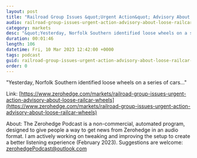 ```yaml
---
layout: post
title: "Railroad Group Issues &quot;Urgent Action&quot; Advisory About Loose Railcar Wheels"
audio: railroad-group-issues-urgent-action-advisory-about-loose-railcar-wheels-0
category: markets
desc: "&quot;Yesterday, Norfolk Southern identified loose wheels on a series of cars...&quot;"
duration: 00:01:46
length: 106
datetime: Fri, 10 Mar 2023 12:42:00 +0000
tags: podcast
guid: railroad-group-issues-urgent-action-advisory-about-loose-railcar-wheels-0
order: 0
---
```

&quot;Yesterday, Norfolk Southern identified loose wheels on a series of cars...&quot;

Link: [https://www.zerohedge.com/markets/railroad-group-issues-urgent-action-advisory-about-loose-railcar-wheels](https://www.zerohedge.com/markets/railroad-group-issues-urgent-action-advisory-about-loose-railcar-wheels)

About: The Zerohedge Podcast is a non-commercial, automated program, designed to give people a way to get news from Zerohedge in an audio format.  I am actively working on tweaking and improving the setup to create a better listening experience (February 2023).  Suggestions are welcome: [zerohedgePodcast@outlook.com](mailto:zerohedgePodcast@outlook.com)
